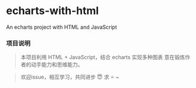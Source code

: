 # echarts-with-html
An echarts project with HTML and JavaScript


### 项目说明
> 本项目利用 HTML + JavaScript，结合 echarts 实现多种图表
> 意在锻炼作者的动手能力和思维能力。


> 欢迎issue，相互学习，共同进步 :innocent:
> 求 :star: ~

